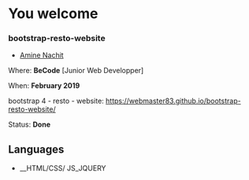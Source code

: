 
# You welcome 
### bootstrap-resto-website
* [Amine Nachit](https://github.com/webmaster83)

Where: **BeCode** [Junior Web Developper]

When: **February 2019** 

bootstrap 4 - resto - website: https://webmaster83.github.io/bootstrap-resto-website/

Status: **Done**

## Languages
* __HTML/CSS/ JS_JQUERY

